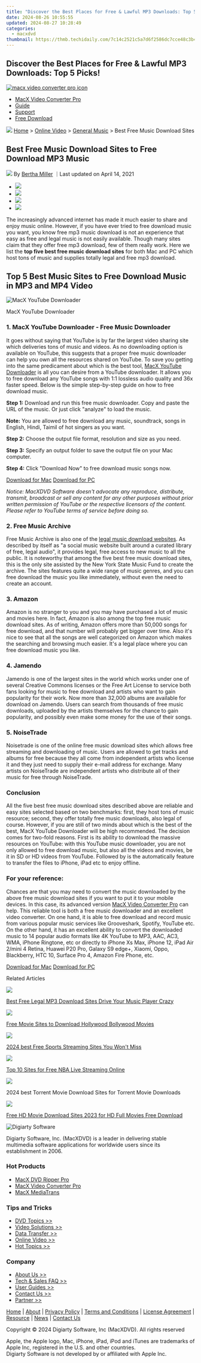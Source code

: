 ```yaml
---
title: "Discover the Best Places for Free & Lawful MP3 Downloads: Top 5 Picks!"
date: 2024-08-26 10:55:55
updated: 2024-08-27 10:28:49
categories:
  - macxdvd
thumbnail: https://thmb.techidaily.com/7c14c2521c5a7d6f2586dc7cce48c3b4142cae653643556f77f854f0ef38defc.jpg
---
```


## Discover the Best Places for Free & Lawful MP3 Downloads: Top 5 Picks!

[![macx video converter pro icon](https://www.macxdvd.com/mac-dvd-video-converter-how-to/../image-style/new-seo/icon11.png)](https://tools.techidaily.com/macxdvd/products/)

* [MacX Video Converter Pro](https://tools.techidaily.com/macxdvd/products/)
* [Guide](https://tools.techidaily.com/macxdvd/products/)
* [Support](https://tools.techidaily.com/macxdvd/products/)
* [Free Download](https://tools.techidaily.com/macxdvd/products/)



![](https://www.macxdvd.com/mac-dvd-video-converter-how-to/../image-style/new-seo/icon7.png) [Home](https://tools.techidaily.com/macxdvd/products/) \> [Online Video](https://tools.techidaily.com/macxdvd/products/) \> [General Music](https://tools.techidaily.com/macxdvd/products/) \> Best Free Music Download Sites

## Best Free Music Download Sites to Free Download MP3 Music



![](https://www.macxdvd.com/mac-dvd-video-converter-how-to/../image-style/new-seo/icon6.png) By [Bertha Miller](https://www.linkedin.com/in/bertha-miller-7a324990/) ｜Last updated on April 14, 2021

* [![](https://www.macxdvd.com/mac-dvd-video-converter-how-to/../image-style/new-seo/share-fa.jpg)](https://www.facebook.com/sharer/sharer.php?u=https://www.macxdvd.com/mac-dvd-video-converter-how-to/best-free-music-download-sites.htm)
* [![](https://www.macxdvd.com/mac-dvd-video-converter-how-to/../image-style/new-seo/share-tw.jpg)](https://twitter.com/intent/tweet?url=https://www.macxdvd.com/mac-dvd-video-converter-how-to/best-free-music-download-sites.htm)
* [![](https://www.macxdvd.com/mac-dvd-video-converter-how-to/../image-style/new-seo/share-email.jpg)](https://www.macxdvd.com/mac-dvd-video-converter-how-to/mailto:info@example.com?&subject=&body=https://www.macxdvd.com/mac-dvd-video-converter-how-to/best-free-music-download-sites.htm)
* [![](https://www.macxdvd.com/mac-dvd-video-converter-how-to/../image-style/new-seo/share-in.jpg)](https://www.linkedin.com/shareArticle?mini=true&url=https://www.macxdvd.com/mac-dvd-video-converter-how-to/best-free-music-download-sites.htm&title=&summary=https://www.macxdvd.com/mac-dvd-video-converter-how-to/best-free-music-download-sites.htm&source=)

The increasingly advanced internet has made it much easier to share and enjoy music online. However, if you have ever tried to free download music you want, you know free mp3 music download is not an experience that easy as free and legal music is not easily available. Though many sites claim that they offer free mp3 download, few of them really work. Here we list the **top five best free music download sites** for both Mac and PC which host tons of music and supplies totally legal and free mp3 download. 

## Top 5 Best Music Sites to Free Download Music in MP3 and MP4 Video

![MacX YouTube Downloader](https://www.macxdvd.com/mac-dvd-video-converter-how-to/article-image/free-music-downloads-for-mac.jpg) 

MacX YouTube Downloader

### 1\. MacX YouTube Downloader - Free Music Downloader 

It goes without saying that YouTube is by far the largest video sharing site which deliveries tons of music and videos. As no downloading option is available on YouTube, this suggests that a proper free music downloader can help you own all the resources shared on YouTube. To save you getting into the same predicament about which is the best tool, [MacX YouTube Downloader](https://tools.techidaily.com/macxdvd/products/) is all you can desire from a YouTube downloader. It allows you to free download any YouTube songs with 1:1 lossless audio quality and 36x faster speed. Below is the simple step-by-step guide on how to free download music.

**Step 1:** Download and run this free music downloader. Copy and paste the URL of the music. Or just click "analyze" to load the music.

**Note:** You are allowed to free download any music, soundtrack, songs in English, Hindi, Taimil of hot singers as you want.

**Step 2:** Choose the output file format, resolution and size as you need. 

**Step 3:** Specify an output folder to save the output file on your Mac computer.

**Step 4:** Click "Download Now" to free download music songs now.

[Download for Mac](https://tools.techidaily.com/macxdvd/products/) [Download for PC](https://tools.techidaily.com/macxdvd/products/) 

_Notice: MacXDVD Software doesn't advocate any reproduce, distribute, transmit, broadcast or sell any content for any other purposes without prior written permission of YouTube or the respective licensors of the content. Please refer to YouTube terms of service before doing so._ 

### 2\. Free Music Archive 

Free Music Archive is also one of the [legal music download websites](https://tools.techidaily.com/macxdvd/products/). As described by itself as "a social music website built around a curated library of free, legal audio", it provides legal, free access to new music to all the public. It is noteworthy that among the five best free music download sites, this is the only site assisted by the New York State Music Fund to create the archive. The sites features quite a wide range of music genres, and you can free download the music you like immediately, without even the need to create an account. 

### 3\. Amazon 

Amazon is no stranger to you and you may have purchased a lot of music and movies here. In fact, Amazon is also among the top free music download sites. As of writing, Amazon offers more than 50,000 songs for free download, and that number will probably get bigger over time. Also it's nice to see that all the songs are well categorized on Amazon which makes the searching and browsing much easier. It's a legal place where you can free download music you like.

### 4\. Jamendo

Jamendo is one of the largest sites in the world which works under one of several Creative Commons licenses or the Free Art License to service both fans looking for music to free download and artists who want to gain popularity for their work. Now more than 32,000 albums are available for download on Jamendo. Users can search from thousands of free music downloads, uploaded by the artists themselves for the chance to gain popularity, and possibly even make some money for the use of their songs. 

### 5\. NoiseTrade

Noisetrade is one of the online free music download sites which allows free streaming and downloading of music. Users are allowed to get tracks and albums for free because they all come from independent artists who license it and they just need to supply their e-mail address for exchange. Many artists on NoiseTrade are independent artists who distribute all of their music for free through NoiseTrade. 

### Conclusion

All the five best free music download sites described above are reliable and easy sites selected based on two benchmarks: first, they host tons of music resource; second, they offer totally free music downloads, also legal of course. However, if you are still of two minds about which is the best of the best, MacX YouTube Downloader will be high recommended. The decision comes for two-fold reasons. First is its ability to download the massive resources on YouTube: with this YouTube music downloader, you are not only allowed to free download music, but also all the videos and movies, be it in SD or HD videos from YouTube. Followed by is the automatically feature to transfer the files to iPhone, iPad etc to enjoy offline.

### For your reference:

Chances are that you may need to convert the music downloaded by the above free music download sites if you want to put it to your mobile devices. In this case, its advanced version [MacX Video Converter Pro](https://tools.techidaily.com/macxdvd/products/) can help. This reliable tool is both a free music downloader and an excellent video converter. On one hand, it is able to free download and record music from various popular music services like Grooveshark, Spotify, YouTube etc. On the other hand, it has an excellent ability to convert the downloaded music to 14 popular audio formats like 4K YouTube to MP3, AAC, AC3, WMA, iPhone Ringtone, etc or directly to iPhone Xs Max, iPhone 12, iPad Air 2/mini 4 Retina, Huawei P20 Pro, Galaxy S9 edge+, Xiaomi, Oppo, Blackberry, HTC 10, Surface Pro 4, Amazon Fire Phone, etc. 

[Download for Mac](https://tools.techidaily.com/macxdvd/products/) [Download for PC](https://tools.techidaily.com/macxdvd/products/) 



Related Articles

![](https://www.macxdvd.com/mac-dvd-video-converter-how-to/../image-style/new-seo/pic7.jpg)

[Best Free Legal MP3 Download Sites Drive Your Music Player Crazy](https://tools.techidaily.com/macxdvd/products/) 

![](https://www.macxdvd.com/mac-dvd-video-converter-how-to/../image-style/new-seo/pic6.jpg)

[Free Movie Sites to Download Hollywood Bollywood Movies](https://tools.techidaily.com/macxdvd/products/) 

![](https://www.macxdvd.com/mac-dvd-video-converter-how-to/../image-style/new-seo/pic5.jpg)

[2024 best Free Sports Streaming Sites You Won't Miss](https://tools.techidaily.com/macxdvd/products/) 

![](https://www.macxdvd.com/mac-dvd-video-converter-how-to/../image-style/new-seo/pic4.jpg)

[Top 10 Sites for Free NBA Live Streaming Online](https://tools.techidaily.com/macxdvd/products/) 

![](https://www.macxdvd.com/mac-dvd-video-converter-how-to/../image-style/new-seo/pic3.jpg)

 2024 best Torrent Movie Download Sites for Torrent Movie Downloads

![](https://www.macxdvd.com/mac-dvd-video-converter-how-to/../image-style/new-seo/pic2.jpg)

[Free HD Movie Download Sites 2023 for HD Full Movies Free Download](https://tools.techidaily.com/macxdvd/products/) 



![Digiarty Software](https://www.macxdvd.com/mac-dvd-video-converter-how-to/../icon/logo.png) 

Digiarty Software, Inc. (MacXDVD) is a leader in delivering stable multimedia software applications for worldwide users since its establishment in 2006.

### Hot Products

* [MacX DVD Ripper Pro](https://tools.techidaily.com/macxdvd/products/)
* [MacX Video Converter Pro](https://tools.techidaily.com/macxdvd/products/)
* [MacX MediaTrans](https://tools.techidaily.com/macxdvd/products/)

### Tips and Tricks

* [DVD Topics >>](https://tools.techidaily.com/macxdvd/products/)
* [Video Solutions >>](https://tools.techidaily.com/macxdvd/products/)
* [Data Transfer >>](https://tools.techidaily.com/macxdvd/products/)
* [Online Video >>](https://tools.techidaily.com/macxdvd/products/)
* [Hot Topics >>](https://tools.techidaily.com/macxdvd/products/)

### Company

* [About Us >>](https://tools.techidaily.com/macxdvd/products/)
* [Tech & Sales FAQ >>](https://tools.techidaily.com/macxdvd/products/)
* [User Guides >>](https://tools.techidaily.com/macxdvd/products/)
* [Contact Us >>](https://tools.techidaily.com/macxdvd/products/)
* [Partner >>](https://tools.techidaily.com/macxdvd/products/)



[Home](https://tools.techidaily.com/macxdvd/products/) | [About](https://tools.techidaily.com/macxdvd/products/) | [Privacy Policy](https://tools.techidaily.com/macxdvd/products/) | [Terms and Conditions](https://tools.techidaily.com/macxdvd/products/) | [License Agreement](https://tools.techidaily.com/macxdvd/products/) | [Resource](https://tools.techidaily.com/macxdvd/products/) | [News](https://tools.techidaily.com/macxdvd/products/) | [Contact Us](https://tools.techidaily.com/macxdvd/products/)

Copyright © 2024 Digiarty Software, Inc (MacXDVD). All rights reserved

Apple, the Apple logo, Mac, iPhone, iPad, iPod and iTunes are trademarks of Apple Inc, registered in the U.S. and other countries.  
Digiarty Software is not developed by or affiliated with Apple Inc.

<ins class="adsbygoogle"
     style="display:block"
     data-ad-format="autorelaxed"
     data-ad-client="ca-pub-7571918770474297"
     data-ad-slot="1223367746"></ins>



<ins class="adsbygoogle"
     style="display:block"
     data-ad-client="ca-pub-7571918770474297"
     data-ad-slot="8358498916"
     data-ad-format="auto"
     data-full-width-responsive="true"></ins>
